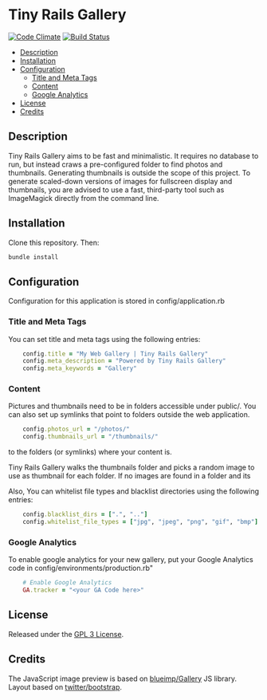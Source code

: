 # Tiny Rails Gallery

[![Code Climate](https://codeclimate.com/github/voran/tiny-rails-gallery.png)](https://codeclimate.com/github/voran/tiny-rails-gallery)
[![Build Status](https://travis-ci.org/voran/tiny-rails-gallery.png?branch=master)](https://travis-ci.org/voran/tiny-rails-gallery)

- [Description](#description)
- [Installation](#installation)
- [Configuration](#configuration)
    - [Title and Meta Tags](#title-and-meta-tags)
    - [Content](#content)
    - [Google Analytics](#google-analytics)
- [License](#license)
- [Credits](#credits)



## Description
Tiny Rails Gallery aims to be fast and minimalistic. It requires no database to run, but instead craws a pre-configured folder to find photos and thumbnails.
Generating thumbnails is outside the scope of this project. To generate scaled-down versions of images for fullscreen display and thumbnails, you are advised to use a fast, third-party tool such as ImageMagick directly from the command line.

## Installation
Clone this repository. Then:
```sh
bundle install
```

## Configuration
Configuration for this application is stored in config/application.rb

### Title and Meta Tags
You can set title and meta tags using the following entries:
```rb
    config.title = "My Web Gallery | Tiny Rails Gallery"
    config.meta_description = "Powered by Tiny Rails Gallery"
    config.meta_keywords = "Gallery"
```

### Content
Pictures and thumbnails need to be in folders accessible under public/. You can also set up symlinks that point to folders outside the web application.
```rb
    config.photos_url = "/photos/"
    config.thumbnails_url = "/thumbnails/"
```
 to the folders (or symlinks) where your content is.
 
 Tiny Rails Gallery walks the thumbnails folder and picks a random image to use as thumbnail for each folder. If no images are found in a folder and its


Also, You can whitelist file types and blacklist directories using the following entries:
```rb
    config.blacklist_dirs = [".", ".."]
    config.whitelist_file_types = ["jpg", "jpeg", "png", "gif", "bmp"]
```

### Google Analytics
To enable google analytics for your new gallery, put your Google Analytics code in config/environments/production.rb"
```rb
    # Enable Google Analytics
    GA.tracker = "<your GA Code here>"
```

## License
Released under the [GPL 3 License](http://www.gnu.org/licenses/gpl.txt).

## Credits
The JavaScript image preview is based on  [blueimp/Gallery](https://github.com/blueimp/Gallery/) JS library.
Layout based on  [twitter/bootstrap](https://github.com/twitter/bootstrap).
    
